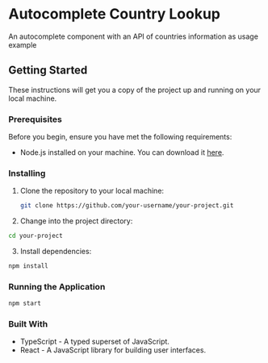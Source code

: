 # Autocomplete Country Lookup

An autocomplete component with an API of countries information as usage example

## Getting Started

These instructions will get you a copy of the project up and running on your local machine.

### Prerequisites

Before you begin, ensure you have met the following requirements:

- Node.js installed on your machine. You can download it [here](https://nodejs.org/).

### Installing

1. Clone the repository to your local machine:

   ```bash
   git clone https://github.com/your-username/your-project.git

2. Change into the project directory:

  ```bash
  cd your-project
  ```

3. Install dependencies:

  ```bash
  npm install
  ```

### Running the Application

  ```bash
  npm start
  ```

### Built With

- TypeScript - A typed superset of JavaScript.
- React - A JavaScript library for building user interfaces.
